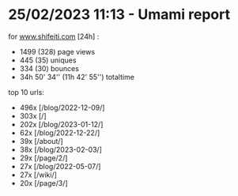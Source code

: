 # 25/02/2023 11:13 - Umami report
for www.shifeiti.com [24h] :

 - 1499 (328) page views
 - 445 (35) uniques
 - 334 (30) bounces
 - 34h 50' 34'' (11h 42' 55'') totaltime


top 10 urls:
 - 496x [/blog/2022-12-09/]
 - 303x [/]
 - 202x [/blog/2023-01-12/]
 - 62x [/blog/2022-12-22/]
 - 39x [/about/]
 - 38x [/blog/2023-02-03/]
 - 29x [/page/2/]
 - 27x [/blog/2022-05-07/]
 - 27x [/wiki/]
 - 20x [/page/3/]


